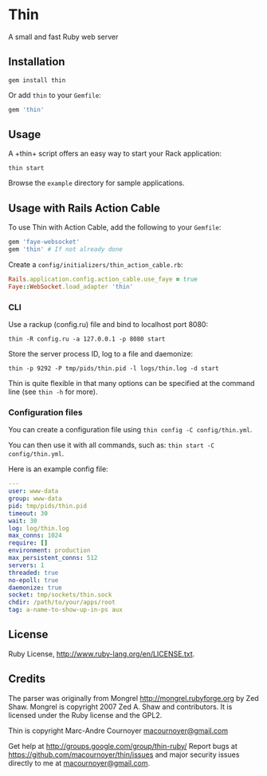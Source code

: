# Thin

A small and fast Ruby web server

## Installation

```
gem install thin
```

Or add `thin` to your `Gemfile`:

```ruby
gem 'thin'
```

## Usage

A +thin+ script offers an easy way to start your Rack application:

```
thin start
```

Browse the `example` directory for sample applications.

## Usage with Rails Action Cable

To use Thin with Action Cable, add the following to your `Gemfile`:

```ruby
gem 'faye-websocket'
gem 'thin' # If not already done
```

Create a `config/initializers/thin_action_cable.rb`:

```ruby
Rails.application.config.action_cable.use_faye = true
Faye::WebSocket.load_adapter 'thin'
```

### CLI

Use a rackup (config.ru) file and bind to localhost port 8080:

```
thin -R config.ru -a 127.0.0.1 -p 8080 start
```

Store the server process ID, log to a file and daemonize:

```
thin -p 9292 -P tmp/pids/thin.pid -l logs/thin.log -d start
```

Thin is quite flexible in that many options can be specified at the command line (see `thin -h` for more).

### Configuration files

You can create a configuration file using `thin config -C config/thin.yml`.

You can then use it with all commands, such as: `thin start -C config/thin.yml`.

Here is an example config file:

```yaml
--- 
user: www-data
group: www-data
pid: tmp/pids/thin.pid
timeout: 30
wait: 30
log: log/thin.log
max_conns: 1024
require: []
environment: production
max_persistent_conns: 512
servers: 1
threaded: true
no-epoll: true
daemonize: true
socket: tmp/sockets/thin.sock
chdir: /path/to/your/apps/root
tag: a-name-to-show-up-in-ps aux
```

## License

Ruby License, http://www.ruby-lang.org/en/LICENSE.txt.

## Credits

The parser was originally from Mongrel http://mongrel.rubyforge.org by Zed Shaw.
Mongrel is copyright 2007 Zed A. Shaw and contributors. It is licensed under
the Ruby license and the GPL2.

Thin is copyright Marc-Andre Cournoyer <macournoyer@gmail.com>

Get help at http://groups.google.com/group/thin-ruby/
Report bugs at https://github.com/macournoyer/thin/issues
and major security issues directly to me at macournoyer@gmail.com.
